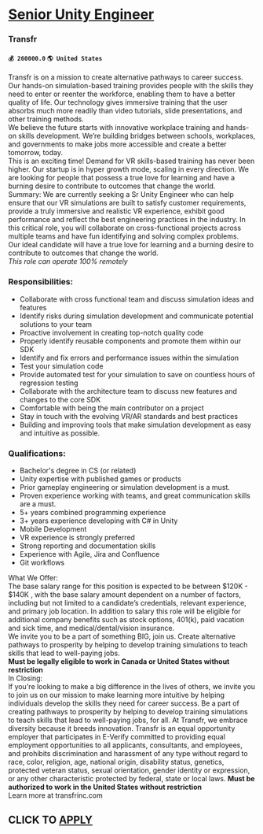 # [Senior Unity Engineer](https://www.remotewlb.com/apply/senior-unity-engineer-30642)  
### Transfr  
#### `💰 260000.0` `🌎 United States`  
Transfr is on a mission to create alternative pathways to career success. Our hands-on simulation-based training provides people with the skills they need to enter or reenter the workforce, enabling them to have a better quality of life. Our technology gives immersive training that the user absorbs much more readily than video tutorials, slide presentations, and other training methods.  
We believe the future starts with innovative workplace training and hands-on skills development. We’re building bridges between schools, workplaces, and governments to make jobs more accessible and create a better tomorrow, today.  
This is an exciting time! Demand for VR skills-based training has never been higher. Our startup is in hyper growth mode, scaling in every direction. We are looking for people that possess a true love for learning and have a burning desire to contribute to outcomes that change the world.  
Summary: We are currently seeking a Sr Unity Engineer who can help ensure that our VR simulations are built to satisfy customer requirements, provide a truly immersive and realistic VR experience, exhibit good performance and reflect the best engineering practices in the industry. In this critical role, you will collaborate on cross-functional projects across multiple teams and have fun identifying and solving complex problems.  
Our ideal candidate will have a true love for learning and a burning desire to contribute to outcomes that change the world.  
*This role can operate 100% remotely*

### Responsibilities:

  * Collaborate with cross functional team and discuss simulation ideas and features
  * Identify risks during simulation development and communicate potential solutions to your team
  * Proactive involvement in creating top-notch quality code
  * Properly identify reusable components and promote them within our SDK
  * Identify and fix errors and performance issues within the simulation
  * Test your simulation code
  * Provide automated test for your simulation to save on countless hours of regression testing
  * Collaborate with the architecture team to discuss new features and changes to the core SDK
  * Comfortable with being the main contributor on a project
  * Stay in touch with the evolving VR/AR standards and best practices
  * Building and improving tools that make simulation development as easy and intuitive as possible.

### Qualifications:

  * Bachelor's degree in CS (or related)
  * Unity expertise with published games or products
  * Prior gameplay engineering or simulation development is a must.
  * Proven experience working with teams, and great communication skills are a must.
  * 5+ years combined programming experience
  * 3+ years experience developing with C# in Unity
  * Mobile Development
  * VR experience is strongly preferred
  * Strong reporting and documentation skills
  * Experience with Agile, Jira and Confluence
  * Git workflows

What We Offer:  
The base salary range for this position is expected to be between $120K - $140K , with the base salary amount dependent on a number of factors, including but not limited to a candidate’s credentials, relevant experience, and primary job location. In addition to salary this role will be eligible for additional company benefits such as stock options, 401(k), paid vacation and sick time, and medical/dental/vision insurance.  
We invite you to be a part of something BIG, join us. Create alternative pathways to prosperity by helping to develop training simulations to teach skills that lead to well-paying jobs.  
**Must be legally eligible to work in Canada or United States without restriction**  
In Closing:  
If you're looking to make a big difference in the lives of others, we invite you to join us on our mission to make learning more intuitive by helping individuals develop the skills they need for career success. Be a part of creating pathways to prosperity by helping to develop training simulations to teach skills that lead to well-paying jobs, for all. At Transfr, we embrace diversity because it breeds innovation. Transfr is an equal opportunity employer that participates in E-Verify committed to providing equal employment opportunities to all applicants, consultants, and employees, and prohibits discrimination and harassment of any type without regard to race, color, religion, age, national origin, disability status, genetics, protected veteran status, sexual orientation, gender identity or expression, or any other characteristic protected by federal, state or local laws. **Must be authorized to work in the United States without restriction**  
Learn more at transfrinc.com  
## CLICK TO [APPLY](https://www.remotewlb.com/apply/senior-unity-engineer-30642)

